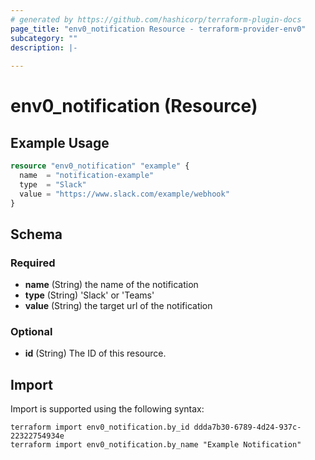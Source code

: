```yaml
---
# generated by https://github.com/hashicorp/terraform-plugin-docs
page_title: "env0_notification Resource - terraform-provider-env0"
subcategory: ""
description: |-
  
---
```


# env0_notification (Resource)



## Example Usage

```terraform
resource "env0_notification" "example" {
  name  = "notification-example"
  type  = "Slack"
  value = "https://www.slack.com/example/webhook"
}
```

<!-- schema generated by tfplugindocs -->
## Schema

### Required

- **name** (String) the name of the notification
- **type** (String) 'Slack' or 'Teams'
- **value** (String) the target url of the notification

### Optional

- **id** (String) The ID of this resource.

## Import

Import is supported using the following syntax:

```shell
terraform import env0_notification.by_id ddda7b30-6789-4d24-937c-22322754934e
terraform import env0_notification.by_name "Example Notification"
```
